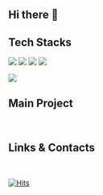 ## Hi there 👋

## Tech Stacks
<span><img src="https://img.shields.io/badge/javascript-%23F7DF1E.svg?&style=for-the-badge&logo=javascript&logoColor=black" /></span>
<span><img src="https://img.shields.io/badge/react-%2361DAFB.svg?&style=for-the-badge&logo=react&logoColor=black" /></span>
<img src="https://img.shields.io/badge/typescript-%233178C6.svg?&style=for-the-badge&logo=typescript&logoColor=white" />
<img src="https://img.shields.io/badge/next.js-%23000000.svg?&style=for-the-badge&logo=next.js&logoColor=white" />

 <img src="https://github-readme-stats.vercel.app/api/top-langs/?username=song-chaeyoung&layout=compact&bg_color=180,0b0a0a,00000000&title_color=ffffff&text_color=ffffff"/>

<br/>

## Main Project

<br/>

## Links & Contacts

<br/>






[![Hits](https://hits.seeyoufarm.com/api/count/incr/badge.svg?url=https%3A%2F%2Fgithub.com%2Fsong-chaeyoung%2Fhit-counter&count_bg=%23000000&title_bg=%23000000&icon=github.svg&icon_color=%23E7E7E7&title=hits%21&edge_flat=true)](https://hits.seeyoufarm.com)

    
